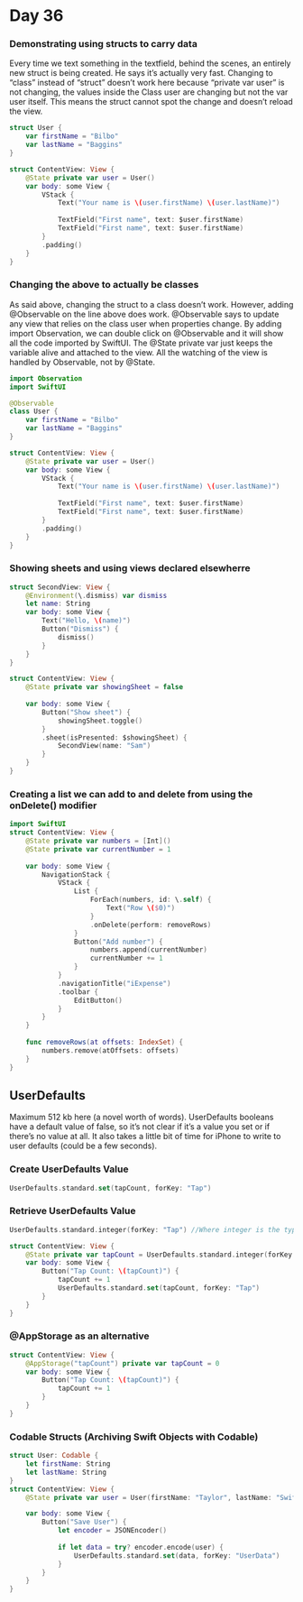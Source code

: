 # Day 36

### Demonstrating using structs to carry data

Every time we text something in the textfield, behind the scenes,  an entirely new struct is being created. He says it’s actually very fast. Changing to “class” instead of “struct” doesn’t work here because “private var user” is not changing, the values inside the Class user are changing but not the var user itself. This means the struct cannot spot the change and doesn’t reload the view.

```swift
struct User {
    var firstName = "Bilbo"
    var lastName = "Baggins"
}

struct ContentView: View {
    @State private var user = User()
    var body: some View {
        VStack {
            Text("Your name is \(user.firstName) \(user.lastName)")
            
            TextField("First name", text: $user.firstName)
            TextField("First name", text: $user.firstName)
        }
        .padding()
    }
}
```

### Changing the above to actually be classes

As said above, changing the struct to a class doesn’t work. However, adding @Observable on the line above does work. @Observable says to update any view that relies on the class user when properties change.  By adding import Observation, we can double click on @Observable and it will show all the code imported by SwiftUI. The @State private var just keeps the variable alive and attached to the view. All the watching of the view is handled by Observable, not by @State.

```swift
import Observation
import SwiftUI

@Observable
class User {
    var firstName = "Bilbo"
    var lastName = "Baggins"
}

struct ContentView: View {
    @State private var user = User()
    var body: some View {
        VStack {
            Text("Your name is \(user.firstName) \(user.lastName)")
            
            TextField("First name", text: $user.firstName)
            TextField("First name", text: $user.firstName)
        }
        .padding()
    }
}
```

### Showing sheets and using views declared elsewherre

```swift
struct SecondView: View {
    @Environment(\.dismiss) var dismiss
    let name: String
    var body: some View {
        Text("Hello, \(name)")
        Button("Dismiss") {
            dismiss()
        }
    }
}

struct ContentView: View {
    @State private var showingSheet = false
    
    var body: some View {
        Button("Show sheet") {
            showingSheet.toggle()
        }
        .sheet(isPresented: $showingSheet) {
            SecondView(name: "Sam")
        }
    }
}
```

### Creating a list we can add to and delete from using the onDelete() modifier

```swift
import SwiftUI
struct ContentView: View {
    @State private var numbers = [Int]()
    @State private var currentNumber = 1
    
    var body: some View {
        NavigationStack {
            VStack {
                List {
                    ForEach(numbers, id: \.self) {
                        Text("Row \($0)")
                    }
                    .onDelete(perform: removeRows)
                }
                Button("Add number") {
                    numbers.append(currentNumber)
                    currentNumber += 1
                }
            }
            .navigationTitle("iExpense")
            .toolbar {
                EditButton()
            }
        }
    }
    
    func removeRows(at offsets: IndexSet) {
        numbers.remove(atOffsets: offsets)
    }
}
```

## UserDefaults

Maximum 512 kb here (a novel worth of words). UserDefaults booleans have a default value of false, so it’s not clear if it’s a value you set or if there’s no value at all. It also takes a little bit of time for iPhone to write to user defaults (could be a few seconds).

### Create UserDefaults Value

```swift
UserDefaults.standard.set(tapCount, forKey: "Tap")
```

### Retrieve UserDefaults Value

```swift
UserDefaults.standard.integer(forKey: "Tap") //Where integer is the type being stored
```

```swift
struct ContentView: View {
    @State private var tapCount = UserDefaults.standard.integer(forKey: "Tap")
    var body: some View {
        Button("Tap Count: \(tapCount)") {
            tapCount += 1
            UserDefaults.standard.set(tapCount, forKey: "Tap")
        }
    }
}
```

### @AppStorage as an alternative

```swift
struct ContentView: View {
    @AppStorage("tapCount") private var tapCount = 0
    var body: some View {
        Button("Tap Count: \(tapCount)") {
            tapCount += 1
        }
    }
}
```

### Codable Structs (Archiving Swift Objects with Codable)

```swift
struct User: Codable {
    let firstName: String
    let lastName: String
}
struct ContentView: View {
    @State private var user = User(firstName: "Taylor", lastName: "Swift")

    var body: some View {
        Button("Save User") {
            let encoder = JSONEncoder()
            
            if let data = try? encoder.encode(user) {
                UserDefaults.standard.set(data, forKey: "UserData")
            }
        }
    }
}
```